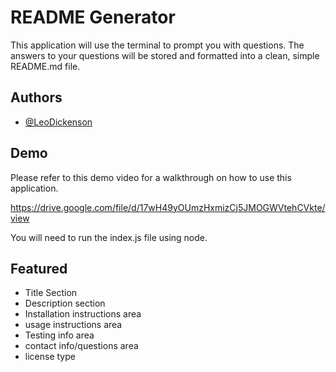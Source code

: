 
# README Generator

This application will use the terminal to prompt you with questions. The answers to your questions will be stored and formatted into a clean, simple README.md file.

## Authors

- [@LeoDickenson](https://www.github.com/LeoDickenson)


## Demo

Please refer to this demo video for a walkthrough on how to use this application.

https://drive.google.com/file/d/17wH49yOUmzHxmizCj5JMOGWVtehCVkte/view

You will need to run the index.js file using node.
## Featured
- Title Section
- Description section
- Installation instructions area
- usage instructions area
- Testing info area
- contact info/questions area
- license type

